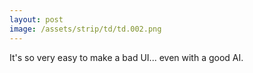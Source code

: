 ```yaml
---
layout: post
image: /assets/strip/td/td.002.png
---
```



It's so very easy to make a bad UI... even with a good AI.